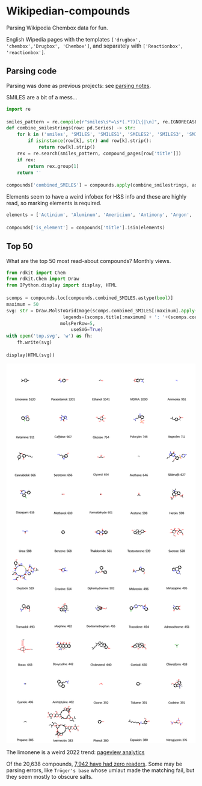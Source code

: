 # Wikipedian-compounds
Parsing Wikipedia Chembox data for fun.

English Wipedia pages with the templates `['drugbox', 'chembox','Drugbox', 'Chembox']`,
and separately with `['Reactionbox', 'reactionbox']`.

## Parsing code
Parsing was done as previous projects: see [parsing notes](parsing.md).

SMILES are a bit of a mess...
```python
import re

smiles_pattern = re.compile(r"smiles\s*=\s*(.*?)[\{|\n]", re.IGNORECASE)
def combine_smilestrings(row: pd.Series) -> str:
    for k in ('smiles', 'SMILES', 'SMILES1', 'SMILES2', 'SMILES3', 'SMILES4', 'SMILES5'):
        if isinstance(row[k], str) and row[k].strip():
            return row[k].strip()
    rex = re.search(smiles_pattern, compound_pages[row['title']])
    if rex:
        return rex.group(1)
    return ''
              
compounds['combined_SMILES'] = compounds.apply(combine_smilestrings, axis=1)
```
Elements seem to have a weird infobox for H&S info and these are highly read, so marking elements is required.
```python
elements = ['Actinium', 'Aluminum', 'Americium', 'Antimony', 'Argon', 'Arsenic', 'Astatine', 'Barium', 'Berkelium', 'Beryllium', 'Bismuth', 'Bohrium', 'Boron', 'Bromine', 'Cadmium', 'Calcium', 'Californium', 'Carbon', 'Cerium', 'Cesium', 'Chlorine', 'Chromium', 'Cobalt', 'Copper', 'Curium', 'Darmstadtium', 'Dubnium', 'Dysprosium', 'Einsteinium', 'Erbium', 'Europium', 'Fermium', 'Fluorine', 'Francium', 'Gadolinium', 'Gallium', 'Germanium', 'Gold', 'Hafnium', 'Hassium', 'Helium', 'Holmium', 'Hydrogen', 'Indium', 'Iodine', 'Iridium', 'Iron', 'Krypton', 'Lanthanum', 'Lawrencium', 'Lead', 'Lithium', 'Livermorium', 'Lutetium', 'Magnesium', 'Manganese', 'Meitnerium', 'Mendelevium', 'Mercury', 'Molybdenum', 'Moscovium', 'Neodymium', 'Neon', 'Neptunium', 'Nickel', 'Nihonium', 'Niobium', 'Nitrogen', 'Nobelium', 'Oganesson', 'Osmium', 'Oxygen', 'Palladium', 'Phosphorus', 'Platinum', 'Plutonium', 'Polonium', 'Potassium', 'Praseodymium', 'Promethium', 'Protactinium', 'Radium', 'Radon', 'Rhenium', 'Rhodium', 'Roentgenium', 'Rubidium', 'Ruthenium', 'Rutherfordium', 'Samarium', 'Scandium', 'Seaborgium', 'Selenium', 'Silicon', 'Silver', 'Sodium', 'Strontium', 'Sulfur', 'Tantalum', 'Technetium', 'Tellurium', 'Tennessine', 'Terbium', 'Thallium', 'Thorium', 'Thulium', 'Tin', 'Titanium', 'Tungsten', 'Ununbium', 'Ununhexium', 'Ununoctium', 'Ununpentium', 'Ununquadium', 'Ununseptium', 'Ununtrium', 'Uranium', 'Vanadium', 'Xenon', 'Ytterbium', 'Yttrium', 'Zinc', 'Zirconium']

compounds['is_element'] = compounds['title'].isin(elements)
```
## Top 50
What are the top 50 most read-about compounds? Monthly views.
```python
from rdkit import Chem
from rdkit.Chem import Draw
from IPython.display import display, HTML

scomps = compounds.loc[compounds.combined_SMILES.astype(bool)]
maximum = 50
svg: str = Draw.MolsToGridImage(scomps.combined_SMILES[:maximum].apply(Chem.MolFromSmiles).to_list(),
                     legends=(scomps.title[:maximum] + ': '+(scomps.counts_2022H2/6)[:maximum].astype(int).astype(str)).to_list(),
                    molsPerRow=5,
                        useSVG=True)
with open('top.svg', 'w') as fh:
    fh.write(svg)
    
display(HTML(svg))
```
![top 50 most read-about compounds](top.svg)

The limonene is a weird 2022 trend: [pageview analytics](https://pageviews.wmcloud.org/?project=en.wikipedia.org&platform=all-access&agent=user&redirects=0&start=2015-07&end=2023-01&pages=Paracetamol%7CLimonene%7CCaffeine%7CEthanol%7CMDMA)

Of the 20,638 compounds, [7,942 have had zero readers](unread.txt). Some may be parsing errors, like `Tröger's base` whose umlaut made the matching fail, but they seem mostly to obscure salts.